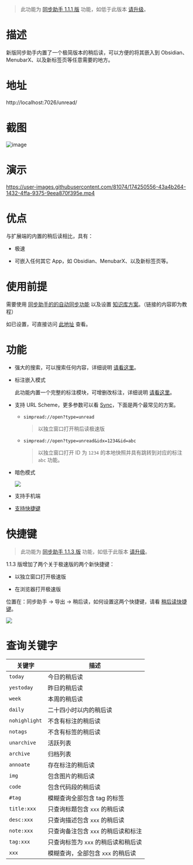 > 此功能为 [同步助手 1.1.1 版](Sync) 功能，如低于此版本 [请升级](Sync?id=下载)。

# 描述

新版同步助手内置了一个极简版本的稍后读，可以方便的将其嵌入到 Obsidian、MenubarX、以及新标签页等任意需要的地方。

# 地址

http://localhost:7026/unread/

# 截图

![image](https://s1.ax1x.com/2022/11/18/znOcsU.png)

# 演示

https://user-images.githubusercontent.com/81074/174250556-43a4b264-1432-4ffa-9375-9eea870f395e.mp4

# 优点

与扩展端的内置的稍后读相比，具有：

- 极速

- 可嵌入任何其它 App，如 Obsidian、MenubarX、以及新标签页等。

# 使用前提

需要使用 [同步助手的的自动同步功能](https://www.yuque.com/kenshin/simpread/pwpnsx) 以及设置 [知识库方案](https://www.yuque.com/kenshin/simpread/wkswh7)。（链接的内容即为教程）

如已设置，可直接访问 [此地址](http://localhost:7026/unread/) 查看。

# 功能

- 强大的搜索，可以搜索任何内容，详细说明 [请看这里](#查询关键字)。

- 标注嵌入模式
    
    此功能内置一个完整的标注模块，可增删改标注，详细说明 [请看这里](标注嵌入模式)。

- 支持 URL Scheme，更多参数可以看 [Sync](Sync=?URLScheme)，下面是两个最常见的方案。

    - `simpread://open?type=unread`
    
       > 以独立窗口打开稍后读极速版

    - `simpread://open?type=unread&idx=1234&id=abc`
    
       > 以独立窗口打开 ID 为 `1234` 的本地快照并具有跳转到对应的标注 `abc` 功能。

- 暗色模式

  ![](https://s1.ax1x.com/2022/11/18/znXAoj.png)

- 支持手机端

- [支持快捷键](Sync?id=极速版快捷键)

# 快捷键

> 此功能为 [同步助手 1.1.3 版](Sync) 功能，如低于此版本 [请升级](#下载)。

1.1.3 版增加了两个关于极速版的两个新快捷键：

- 以独立窗口打开极速版

- 在浏览器打开极速版

位置在：同步助手 → 导出 → 稍后读，如何设置这两个快捷键，请看 [稍后读快捷键](稍后读快捷键)。

![](https://s1.ax1x.com/2022/11/18/znJoiF.png)

# 查询关键字

| 关键字         | 描述                  |
|-------------|---------------------|
| `today`       | 今日的稍后读              |
| `yestoday`    | 昨日的稍后读              |
| `week`        | 本周的稍后读              |
| `daily`       | 二十四小时以内的稍后读         |
| `nohighlight` | 不含有标注的稍后读           |
| `notags`      | 不含有标签的稍后读           |
| `unarchive`   | 活跃列表                |
| `archive`     | 归档列表                |
| `annoate`     | 存在标注的稍后读            |
| `img`         | 包含图片的稍后读            |
| `code`        | 包含代码段的稍后读           |
| `#tag`        | 模糊查询全部包含 tag 的标签    |
| `title:xxx`   | 只查询标题包含 `xxx` 的稍后读    |
| `desc:xxx`    | 只查询描述包含 `xxx` 的稍后读    |
| `note:xxx`    | 只查询备注包含 `xxx` 的稍后读和标注 |
| `tag:xxx`     | 只查询标签为 `xxx` 的稍后读和稍后读 |
| `xxx`         | 模糊查询，全部包含 `xxx` 的稍后读  |


